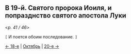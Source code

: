 
## В 19-й. Святого пророка Иоиля, и попразднство святого апостола Луки

<*p. 41 / 46*>

`[` И поется обоим последование. `]`

[← 18-е](10_18_MES.ru.md) | [Октябрь](README.md#19-й) | [20-е →](10_20_MES.ru.md)